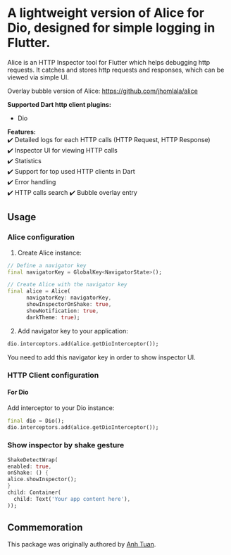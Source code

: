 # A lightweight version of Alice for Dio, designed for simple logging in Flutter.

Alice is an HTTP Inspector tool for Flutter which helps debugging http requests.
It catches and stores http requests and responses, which can be viewed via simple UI.

Overlay bubble version of Alice: https://github.com/jhomlala/alice



**Supported Dart http client plugins:**
- Dio

**Features:**  
✔️ Detailed logs for each HTTP calls (HTTP Request, HTTP Response)  
✔️ Inspector UI for viewing HTTP calls  
✔️ Statistics  
✔️ Support for top used HTTP clients in Dart  
✔️ Error handling  
✔️ HTTP calls search
✔️ Bubble overlay entry

## Usage
### Alice configuration
1. Create Alice instance:

```dart
// Define a navigator key
final navigatorKey = GlobalKey<NavigatorState>();

// Create Alice with the navigator key
final alice = Alice(
      navigatorKey: navigatorKey,
      showInspectorOnShake: true,
      showNotification: true,
      darkTheme: true);
```

2. Add navigator key to your application:

```dart
dio.interceptors.add(alice.getDioInterceptor());
```

You need to add this navigator key in order to show inspector UI.

### HTTP Client configuration
#### For Dio
Add interceptor to your Dio instance:

```dart
final dio = Dio();
dio.interceptors.add(alice.getDioInterceptor());
```

### Show inspector by shake gesture
```dart
ShakeDetectWrap(
enabled: true,
onShake: () {
alice.showInspector();
}
child: Container(
  child: Text('Your app content here'),
));

```

## Commemoration

This package was originally authored by
[Anh Tuan](https://github.com/daturit).